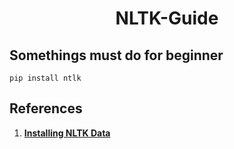 <div align="justify">

# <div align="center">NLTK-Guide</div>

## Somethings must do for beginner

```batch
pip install ntlk
```

## References

1. <a href="https://www.nltk.org/data.html#installing-nltk-data"><strong>Installing NLTK Data</strong></a>

</div>